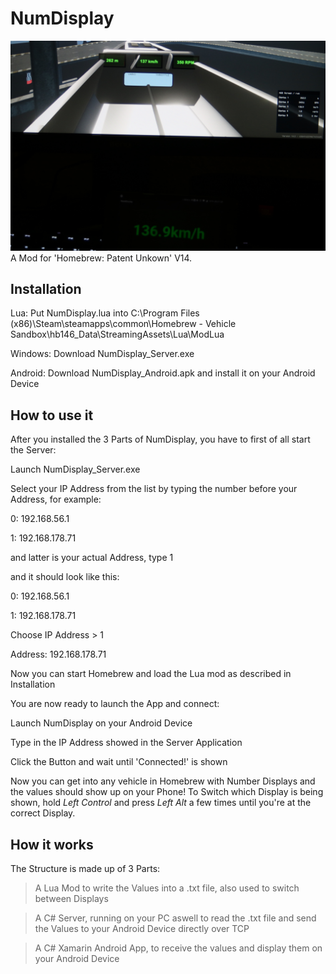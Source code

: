 # NumDisplay
![Demo Image](https://github.com/Ryz3D/NumDisplay/raw/master/IMG_0323.JPG)
A Mod for 'Homebrew: Patent Unkown' V14.
 
## Installation
Lua: Put NumDisplay.lua into C:\Program Files (x86)\Steam\steamapps\common\Homebrew - Vehicle Sandbox\hb146_Data\StreamingAssets\Lua\ModLua

Windows: Download NumDisplay_Server.exe

Android: Download NumDisplay_Android.apk and install it on your Android Device

## How to use it
After you installed the 3 Parts of NumDisplay, you have to first of all start the Server:

 Launch NumDisplay_Server.exe
 
 Select your IP Address from the list by typing the number before your Address, for example:
 
  0: 192.168.56.1
  
  1: 192.168.178.71
  
 and latter is your actual Address, type 1
 
 
 and it should look like this:
 
  0: 192.168.56.1
  
  1: 192.168.178.71
  
  Choose IP Address > 1
  
  Address: 192.168.178.71
  

Now you can start Homebrew and load the Lua mod as described in Installation

You are now ready to launch the App and connect:

 Launch NumDisplay on your Android Device
 
 Type in the IP Address showed in the Server Application
 
 Click the Button and wait until 'Connected!' is shown

Now you can get into any vehicle in Homebrew with Number Displays and the values should show up on your Phone!
To Switch which Display is being shown, hold *Left Control* and press *Left Alt* a few times until you're at the correct Display.

## How it works
The Structure is made up of 3 Parts:
 > A Lua Mod to write the Values into a .txt file, also used to switch between Displays
 
 > A C# Server, running on your PC aswell to read the .txt file and send the Values to your Android Device directly over TCP
 
 > A C# Xamarin Android App, to receive the values and display them on your Android Device
